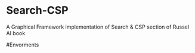 # Search-CSP
A Graphical Framework implementation of Search &amp; CSP section of Russel AI book

#Envorments
